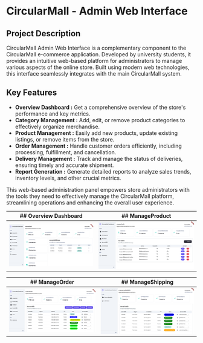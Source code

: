 # CircularMall - Admin Web Interface


## Project Description
CircularMall Admin Web Interface is a complementary component to the CircularMall e-commerce application. Developed by university students, it provides an intuitive web-based platform for administrators to manage various aspects of the online store. Built using modern web technologies, this interface seamlessly integrates with the main CircularMall system.

## Key Features
* **Overview Dashboard :** Get a comprehensive overview of the store's performance and key metrics.
* **Category Management :** Add, edit, or remove product categories to effectively organize merchandise.
* **Product Management :** Easily add new products, update existing listings, or remove items from the store.
* **Order Management :** Handle customer orders efficiently, including processing, fulfillment, and cancellation.
* **Delivery Management :** Track and manage the status of deliveries, ensuring timely and accurate shipment.
* **Report Generation :** Generate detailed reports to analyze sales trends, inventory levels, and other crucial metrics.

This web-based administration panel empowers store administrators with the tools they need to effectively manage the CircularMall platform, streamlining operations and enhancing the overall user experience.

| ## Overview Dashboard               | ## ManageProduct     |
|-----------------------------|-----------------------------|
| ![OverviewDashboard](https://github.com/MooOun/Circular_WebAddmin-Flutter-E-commerce-/blob/main/ScreenShot/dashboard.png) | ![ManageProduct](https://github.com/MooOun/Circular_WebAddmin-Flutter-E-commerce-/blob/main/ScreenShot/product.png) |

| ## ManageOrder             | ## ManageShipping     |
|-----------------------------|-----------------------------|
| ![ManageOrder](https://github.com/MooOun/Circular_WebAddmin-Flutter-E-commerce-/blob/main/ScreenShot/order.png) | ![ManageShipping](https://github.com/MooOun/Circular_WebAddmin-Flutter-E-commerce-/blob/main/ScreenShot/shipping.png) |
